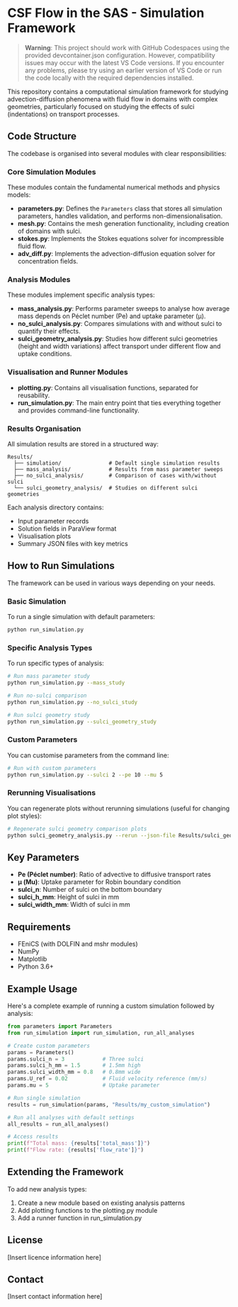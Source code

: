 # CSF Flow in the SAS - Simulation Framework

> **Warning**: This project should work with GitHub Codespaces using the provided devcontainer.json configuration. However, compatibility issues may occur with the latest VS Code versions. If you encounter any problems, please try using an earlier version of VS Code or run the code locally with the required dependencies installed.

This repository contains a computational simulation framework for studying advection-diffusion phenomena with fluid flow in domains with complex geometries, particularly focused on studying the effects of sulci (indentations) on transport processes.

## Code Structure

The codebase is organised into several modules with clear responsibilities:

### Core Simulation Modules

These modules contain the fundamental numerical methods and physics models:

- **parameters.py**: Defines the `Parameters` class that stores all simulation parameters, handles validation, and performs non-dimensionalisation.
- **mesh.py**: Contains the mesh generation functionality, including creation of domains with sulci.
- **stokes.py**: Implements the Stokes equations solver for incompressible fluid flow.
- **adv_diff.py**: Implements the advection-diffusion equation solver for concentration fields.

### Analysis Modules

These modules implement specific analysis types:

- **mass_analysis.py**: Performs parameter sweeps to analyse how average mass depends on Péclet number (Pe) and uptake parameter (μ).
- **no_sulci_analysis.py**: Compares simulations with and without sulci to quantify their effects.
- **sulci_geometry_analysis.py**: Studies how different sulci geometries (height and width variations) affect transport under different flow and uptake conditions.

### Visualisation and Runner Modules

- **plotting.py**: Contains all visualisation functions, separated for reusability.
- **run_simulation.py**: The main entry point that ties everything together and provides command-line functionality.

### Results Organisation

All simulation results are stored in a structured way:

```
Results/
  ├── simulation/               # Default single simulation results
  ├── mass_analysis/            # Results from mass parameter sweeps
  ├── no_sulci_analysis/        # Comparison of cases with/without sulci
  └── sulci_geometry_analysis/  # Studies on different sulci geometries
```

Each analysis directory contains:
- Input parameter records
- Solution fields in ParaView format
- Visualisation plots
- Summary JSON files with key metrics

## How to Run Simulations

The framework can be used in various ways depending on your needs.

### Basic Simulation

To run a single simulation with default parameters:

```bash
python run_simulation.py
```

### Specific Analysis Types

To run specific types of analysis:

```bash
# Run mass parameter study
python run_simulation.py --mass_study

# Run no-sulci comparison
python run_simulation.py --no_sulci_study

# Run sulci geometry study
python run_simulation.py --sulci_geometry_study
```

### Custom Parameters

You can customise parameters from the command line:

```bash
# Run with custom parameters
python run_simulation.py --sulci 2 --pe 10 --mu 5
```

### Rerunning Visualisations

You can regenerate plots without rerunning simulations (useful for changing plot styles):

```bash
# Regenerate sulci geometry comparison plots
python sulci_geometry_analysis.py --rerun --json-file Results/sulci_geometry_analysis/comparison/comparison_data.json
```

## Key Parameters

- **Pe (Péclet number)**: Ratio of advective to diffusive transport rates
- **μ (Mu)**: Uptake parameter for Robin boundary condition
- **sulci_n**: Number of sulci on the bottom boundary
- **sulci_h_mm**: Height of sulci in mm
- **sulci_width_mm**: Width of sulci in mm

## Requirements

- FEniCS (with DOLFIN and mshr modules)
- NumPy
- Matplotlib
- Python 3.6+

## Example Usage

Here's a complete example of running a custom simulation followed by analysis:

```python
from parameters import Parameters
from run_simulation import run_simulation, run_all_analyses

# Create custom parameters
params = Parameters()
params.sulci_n = 3            # Three sulci
params.sulci_h_mm = 1.5       # 1.5mm high
params.sulci_width_mm = 0.8   # 0.8mm wide
params.U_ref = 0.02           # Fluid velocity reference (mm/s)
params.mu = 5                 # Uptake parameter

# Run single simulation
results = run_simulation(params, "Results/my_custom_simulation")

# Run all analyses with default settings
all_results = run_all_analyses()

# Access results
print(f"Total mass: {results['total_mass']}")
print(f"Flow rate: {results['flow_rate']}")
```

## Extending the Framework

To add new analysis types:

1. Create a new module based on existing analysis patterns
2. Add plotting functions to the plotting.py module
3. Add a runner function in run_simulation.py

## License

[Insert licence information here]

## Contact

[Insert contact information here]
